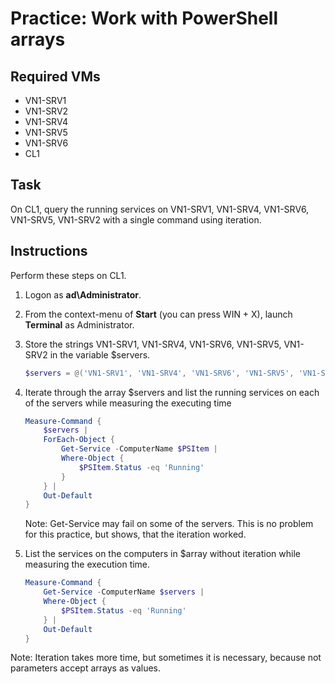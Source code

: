 # Practice: Work with PowerShell arrays

## Required VMs

* VN1-SRV1
* VN1-SRV2
* VN1-SRV4
* VN1-SRV5
* VN1-SRV6
* CL1

## Task

On CL1, query the running services on VN1-SRV1, VN1-SRV4, VN1-SRV6, VN1-SRV5, VN1-SRV2 with a single command using iteration.

## Instructions

Perform these steps on CL1.

1. Logon as **ad\Administrator**.
1. From the context-menu of **Start** (you can press WIN + X), launch **Terminal** as Administrator.
1. Store the strings VN1-SRV1, VN1-SRV4, VN1-SRV6, VN1-SRV5, VN1-SRV2 in the variable $servers.

    ````powershell
    $servers = @('VN1-SRV1', 'VN1-SRV4', 'VN1-SRV6', 'VN1-SRV5', 'VN1-SRV2')
    ````

1. Iterate through the array $servers and list the running services on each of the servers while measuring the executing time

    ````powershell
    Measure-Command {
        $servers | 
        ForEach-Object { 
            Get-Service -ComputerName $PSItem | 
            Where-Object { 
                $PSItem.Status -eq 'Running' 
            }
        } |
        Out-Default
    }
    ````

    Note: Get-Service may fail on some of the servers. This is no problem for this practice, but shows, that the iteration worked.

1. List the services on the computers in $array without iteration while measuring the execution time.

    ````powershell
    Measure-Command {
        Get-Service -ComputerName $servers | 
        Where-Object { 
            $PSItem.Status -eq 'Running' 
        } |
        Out-Default
    }

Note: Iteration takes more time, but sometimes it is necessary, because not parameters accept arrays as values.
